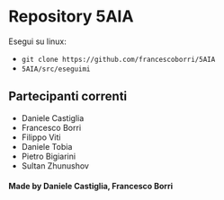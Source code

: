 # Repository 5AIA
Esegui su linux:
- `git clone https://github.com/francescoborri/5AIA`
- `5AIA/src/eseguimi`

## Partecipanti correnti
- Daniele Castiglia
- Francesco Borri
- Filippo Viti
- Daniele Tobia
- Pietro Bigiarini
- Sultan Zhunushov

#### Made by Daniele Castiglia, Francesco Borri
